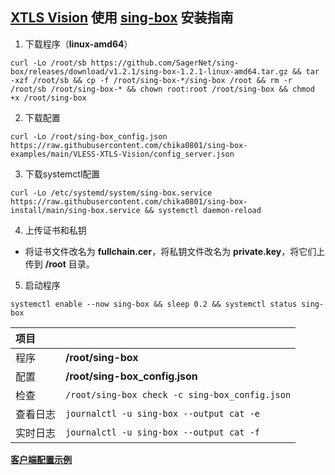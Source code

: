 ## [XTLS Vision](https://github.com/XTLS/Xray-core/discussions/1295) 使用 [sing-box](https://github.com/SagerNet/sing-box) 安装指南

1. 下载程序（**linux-amd64**）

```
curl -Lo /root/sb https://github.com/SagerNet/sing-box/releases/download/v1.2.1/sing-box-1.2.1-linux-amd64.tar.gz && tar -xzf /root/sb && cp -f /root/sing-box-*/sing-box /root && rm -r /root/sb /root/sing-box-* && chown root:root /root/sing-box && chmod +x /root/sing-box
```

2. 下载配置

```
curl -Lo /root/sing-box_config.json https://raw.githubusercontent.com/chika0801/sing-box-examples/main/VLESS-XTLS-Vision/config_server.json
```

3. 下载systemctl配置

```
curl -Lo /etc/systemd/system/sing-box.service https://raw.githubusercontent.com/chika0801/sing-box-install/main/sing-box.service && systemctl daemon-reload
```

4. 上传证书和私钥

- 将证书文件改名为 **fullchain.cer**，将私钥文件改名为 **private.key**，将它们上传到 **/root** 目录。

5. 启动程序

```
systemctl enable --now sing-box && sleep 0.2 && systemctl status sing-box
```

| 项目 | |
| :--- | :--- |
| 程序 | **/root/sing-box** |
| 配置 | **/root/sing-box_config.json** |
| 检查 | `/root/sing-box check -c sing-box_config.json` |
| 查看日志 | `journalctl -u sing-box --output cat -e` |
| 实时日志 | `journalctl -u sing-box --output cat -f` |

[**客户端配置示例**](https://github.com/chika0801/sing-box-examples/blob/main/VLESS-XTLS-Vision/config_client.json)
